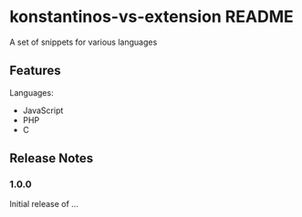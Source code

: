 # konstantinos-vs-extension README

A set of snippets for various languages

## Features
Languages:
* JavaScript
* PHP
* C

## Release Notes

### 1.0.0

Initial release of ...

